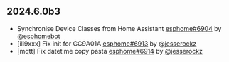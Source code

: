 ## 2024.6.0b3

- Synchronise Device Classes from Home Assistant [esphome#6904](https://github.com/esphome/esphome/pull/6904) by [@esphomebot](https://github.com/esphomebot)
- [ili9xxx] Fix init for GC9A01A [esphome#6913](https://github.com/esphome/esphome/pull/6913) by [@jesserockz](https://github.com/jesserockz)
- [mqtt] Fix datetime copy pasta [esphome#6914](https://github.com/esphome/esphome/pull/6914) by [@jesserockz](https://github.com/jesserockz)

